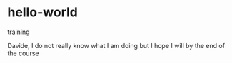 # hello-world
training


Davide, I do not really know what I am doing but I hope I will by the end of the course

